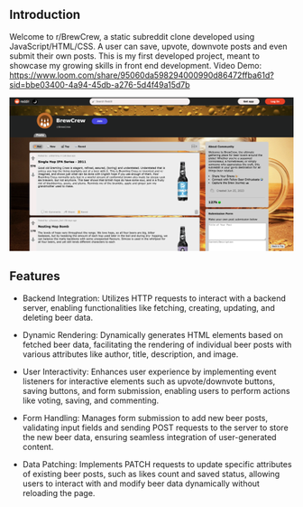 ## Introduction
Welcome to r/BrewCrew, a static subreddit clone developed using JavaScript/HTML/CSS. 
A user can save, upvote, downvote posts and even submit their own posts.
This is my first developed project, meant to showcase my growing skills in front end development.
Video Demo: https://www.loom.com/share/95060da598294000990d86472ffba61d?sid=bbe03400-4a94-45db-a276-5d4f49a15d7b

![subreddit_page](https://github.com/ousamuel/Subreddit-Clone/blob/main/subreddit.png)
## Features
- Backend Integration: Utilizes HTTP requests to interact with a backend server, enabling functionalities like fetching, creating, updating, and deleting beer data.

- Dynamic Rendering: Dynamically generates HTML elements based on fetched beer data, facilitating the rendering of individual beer posts with various attributes like author, title, description, and image.

- User Interactivity: Enhances user experience by implementing event listeners for interactive elements such as upvote/downvote buttons, saving buttons, and form submission, enabling users to perform actions like voting, saving, and commenting.

- Form Handling: Manages form submission to add new beer posts, validating input fields and sending POST requests to the server to store the new beer data, ensuring seamless integration of user-generated content.

- Data Patching: Implements PATCH requests to update specific attributes of existing beer posts, such as likes count and saved status, allowing users to interact with and modify beer data dynamically without reloading the page.
